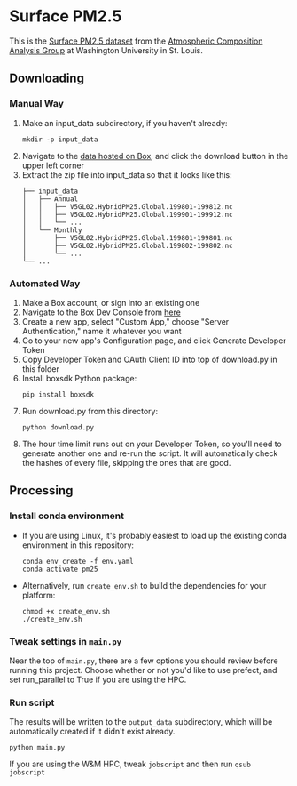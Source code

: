 # Surface PM2.5

This is the [Surface PM2.5 dataset](https://sites.wustl.edu/acag/datasets/surface-pm2-5/) from the [Atmospheric Composition Analysis Group](https://sites.wustl.edu/acag/) at Washington University in St. Louis.

## Downloading

### Manual Way
1. Make an input_data subdirectory, if you haven't already:
   ```
   mkdir -p input_data
   ```
2. Navigate to the [data hosted on Box](https://wustl.app.box.com/v/ACAG-V5GL02-GWRPM25), and click the download button in the upper left corner
3. Extract the zip file into input_data so that it looks like this:
   ```
   ├── input_data
   │   ├── Annual
   │   │   ├── V5GL02.HybridPM25.Global.199801-199812.nc
   │   │   ├── V5GL02.HybridPM25.Global.199901-199912.nc
   │   │   └── ...
   │   └── Monthly
   │       ├── V5GL02.HybridPM25.Global.199801-199801.nc
   │       ├── V5GL02.HybridPM25.Global.199802-199802.nc
   │       └── ...
   └── ...
   ```
### Automated Way

1. Make a Box account, or sign into an existing one
2. Navigate to the Box Dev Console from [here](https://developer.box.com/)
3. Create a new app, select "Custom App," choose "Server Authentication," name it whatever you want
4. Go to your new app's Configuration page, and click Generate Developer Token
5. Copy Developer Token and OAuth Client ID into top of download.py in this folder
6. Install boxsdk Python package:
   ```
   pip install boxsdk
   ```
7. Run download.py from this directory:
   ```
   python download.py
   ```
8. The hour time limit runs out on your Developer Token, so you'll need to generate another one and re-run the script. It will automatically check the hashes of every file, skipping the ones that are good.

## Processing

### Install conda environment

- If you are using Linux, it's probably easiest to load up the existing conda environment in this repository:
  ```
  conda env create -f env.yaml
  conda activate pm25
  ```
- Alternatively, run `create_env.sh` to build the dependencies for your platform:
  ```
  chmod +x create_env.sh
  ./create_env.sh
  ```

### Tweak settings in `main.py`

Near the top of `main.py`, there are a few options you should review before running this project.
Choose whether or not you'd like to use prefect, and set run_parallel to True if you are using the HPC.

### Run script

The results will be written to the `output_data` subdirectory, which will be automatically created if it didn't exist already.

```
python main.py
```

If you are using the W&M HPC, tweak `jobscript` and then run `qsub jobscript`
